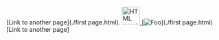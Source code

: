  [Link to another page](./first page.html).
<a href="/first page.md">
<img src="http://www.google.com.au/images/nav_logo7.png" alt="HTML tutorial" style="width:42px;height:42px;">
</a> 
[![Foo](http://www.google.com.au/images/nav_logo7.png)](./first page.html)                                                 
[Link to another page]
